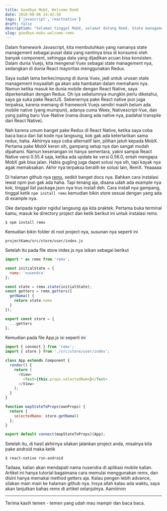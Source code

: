 ```yaml
---
title: Goodbye MobX, Welcome RemX
date: 2018-08-06 14:42:50
tags: ['javascript','reactnative']
draft: false
description: "Selamat tinggal MobX, selamat datang RemX. State management minimalis untuk React Native"
slug: goodbye-mobx-welcome-remx
---
```


Dalam framework Javascript, kita membutuhkan yang namanya state management sebagai pusat data yang nantinya bisa di konsumsi oleh banyak component, sehingga data yang dijadikan acuan bisa konsisten. Dalam dunia Vuejs, kita mengenal Vuex sebagai state management nya, sedangkan di dunia React mayoritas menggunakan Redux.

Saya sudah lama berkecimpung di dunia Vuex, jadi untuk urusan state management insyaallah ga akan ada hambatan dalam memahami nya. Namun ketika masuk ke dunia mobile dengan React Native, saya diperkenalkan dengan Redux. Oh iya sebelumnya mungkin perlu diketahui, saya ga suka pake ReactJS. Sebenernya pake React native pun juga terpaksa, karena memang di framework Vuejs sendiri masih belum ada mobile native (yang mumpuni), adanya cuma Weex, Nativescript-Vue, dan yang paling baru Vue-Native (nama doang ada native nya, padahal transpile dari React Native).

Nah karena umum banget pake Redux di React Native, ketika saya coba baca baca dan liat kode nya langsung, kok gak ada ketertarikan sama redux, haha. Akhirnya saya coba alternatif lain, pilihan jatuh kepada MobX. Pertama pake MobX keren sih, gampang setup nya dan sangat mudah dipahami. Namun kesenangan ini hanya sementara, yakni sampai React Native versi 0.55.4 saja, ketika ada update ke versi 0.56.0, entah mengapa MobX gak bisa jalan. Habis gugling juga dapet solusi nya sih, tapi kayak nya agak memaksakan. Akhir nya terpaksa beralih ke solusi lain, RemX. Yeaaaaa

Di halaman github nya [remx](https://github.com/wix/remx), sedkit banget docs nya. Bahkan cara instalasi lewat npm pun gak ada haha. Tapi tenang aja, disana udah ada example nya kok, tinggal liat package.json nya trus install deh. Cara install nya gampang, tinggal ketik `npm install remx` kemudian bikin store sesuai dengan yang ada di example nya.

Oke daripada ngalor ngidul langsung aja kita praktek. Pertama buka terminal kamu, masuk ke directory project dan ketik berikut ini untuk instalasi remx.

```
$ npm install remx
```

Kemudian bikin folder di root project nya, susunan nya seperti ini

`projectKamu/src/store/user/index.js`

Setelah itu pada file store index.js nya isikan sebagai berikut

```javascript
import * as remx from 'remx';

const initialState = {
  nama: 'nusendra'
};

const state = remx.state(initialState);
const getters = remx.getters({
  getNama() {
    return state.nama
  }
});

export const store = {
  ...getters
};
```

Kemudian pada file App.js isi seperti ini

```javascript
import { connect } from 'remx';
import { store } from './src/store/user/index';

class App extends Component {
  render() {
    return (
      <View>
        <Text>{this.props.selectedNama}</Text>
      </View>
    );
  }
}

function mapStateToProps(ownProps) {
  return {
    selectedNama: store.getNama()
  };
}

export default connect(mapStateToProps)(App);
```

Setelah itu, di hasil akhirnya silakan jalankan project anda, misalnya kita pake android maka ketik

```
$ react-native run-android
```

Tadaaa, kalian akan mendapati nama nusendra di aplikasi mobile kalian. Artikel ini hanya tutorial bagaimana cara memulai menggunakan remx, dan disini hanya memakai method getters aja. Kalau pengen lebih advance, silakan main main ke halaman github nya. Insya allah kalau ada waktu, saya akan lanjutkan bahas remx di artikel selanjutnya. Aamiiinnn

<hr/>

Terima kasih temen - temen yang udah mau mampir dan baca baca.
